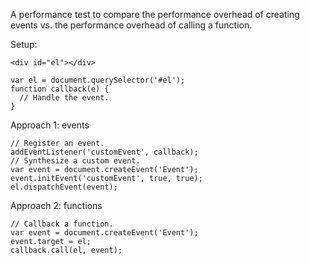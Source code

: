 A performance test to compare the performance overhead of creating
events vs. the performance overhead of calling a function.

Setup:

    <div id="el"></div>

    var el = document.querySelector('#el');
    function callback(e) {
      // Handle the event.
    }

Approach 1: events

    // Register an event.
    addEventListener('customEvent', callback);
    // Synthesize a custom event.
    var event = document.createEvent('Event');
    event.initEvent('customEvent', true, true);
    el.dispatchEvent(event);

Approach 2: functions

    // Callback a function.
    var event = document.createEvent('Event');
    event.target = el;
    callback.call(el, event);
